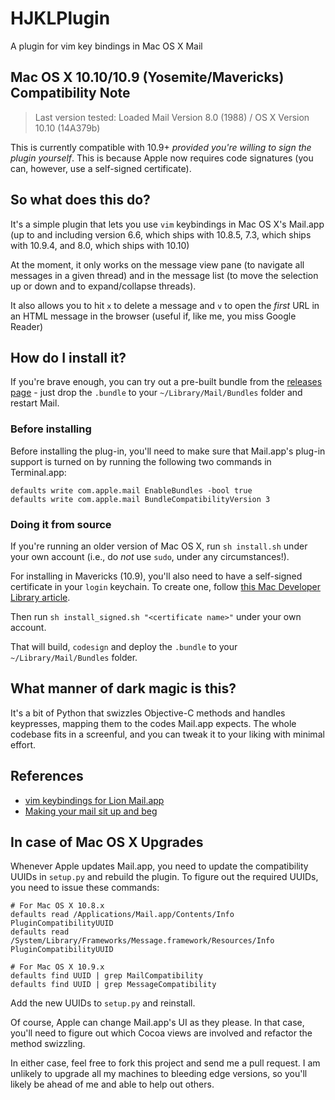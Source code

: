 HJKLPlugin
==========

A plugin for vim key bindings in Mac OS X Mail

## Mac OS X 10.10/10.9 (Yosemite/Mavericks) Compatibility Note

> Last version tested: Loaded Mail Version 8.0 (1988) / OS X Version 10.10 (14A379b)

This is currently compatible with 10.9+ _provided you're willing to sign the plugin yourself_. This is because Apple now requires code signatures (you can, however, use a self-signed certificate).

## So what does this do?

It's a simple plugin that lets you use `vim` keybindings in Mac OS X's Mail.app (up to and including version 6.6, which ships with 10.8.5, 7.3, which ships with 10.9.4, and 8.0, which ships with 10.10)

At the moment, it only works on the message view pane (to navigate all messages in a given thread) and in the message list (to move the selection up or down and to expand/collapse threads).

It also allows you to hit `x` to delete a message and `v` to open the _first_ URL in an HTML message in the browser (useful if, like me, you miss Google Reader)

## How do I install it?

If you're brave enough, you can try out a pre-built bundle from the [releases page](https://github.com/rcarmo/HJKLPlugin/releases) - just drop the `.bundle` to your `~/Library/Mail/Bundles` folder and restart Mail.

### Before installing

Before installing the plug-in, you'll need to make sure that Mail.app's plug-in support is turned on by running the following two commands in Terminal.app:

    defaults write com.apple.mail EnableBundles -bool true
    defaults write com.apple.mail BundleCompatibilityVersion 3

### Doing it from source

If you're running an older version of Mac OS X, run `sh install.sh` under your own account (i.e., do *not* use `sudo`, under any circumstances!).

For installing in Mavericks (10.9), you'll also need to have a self-signed certificate in your `login` keychain. To create one, follow [this Mac Developer Library article][mdl].

Then run `sh install_signed.sh "<certificate name>"` under your own account.

That will build, `codesign` and deploy the `.bundle` to your `~/Library/Mail/Bundles` folder.

## What manner of dark magic is this?

It's a bit of Python that swizzles Objective-C methods and handles keypresses, mapping them to the codes Mail.app expects. The whole codebase fits in a screenful, and you can tweak it to your liking with minimal effort.

## References

* [vim keybindings for Lion Mail.app](http://the.taoofmac.com/space/blog/2011/08/13/2110)
* [Making your mail sit up and beg](http://the.taoofmac.com/space/blog/2011/08/11/2240)

## In case of Mac OS X Upgrades

Whenever Apple updates Mail.app, you need to update the compatibility UUIDs in `setup.py` and rebuild the plugin. To figure out the required UUIDs, you need to issue these  commands:

    # For Mac OS X 10.8.x
    defaults read /Applications/Mail.app/Contents/Info PluginCompatibilityUUID
    defaults read /System/Library/Frameworks/Message.framework/Resources/Info PluginCompatibilityUUID

    # For Mac OS X 10.9.x
    defaults find UUID | grep MailCompatibility
    defaults find UUID | grep MessageCompatibility

Add the new UUIDs to `setup.py` and reinstall.

Of course, Apple can change Mail.app's UI as they please. In that case, you'll need to figure out which Cocoa views are involved and refactor the method swizzling.

In either case, feel free to fork this project and send me a pull request. I am unlikely to upgrade all my machines to bleeding edge versions, so you'll likely be ahead of me and able to help out others.

[mdl]: https://developer.apple.com/library/mac/documentation/Security/Conceptual/CodeSigningGuide/Procedures/Procedures.html#//apple_ref/doc/uid/TP40005929-CH4-SW2
